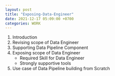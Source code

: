 ```yaml
---
layout: post
title: "Exposing-Data-Engineer"
date: 2021-12-17 05:09:00 +0700
categories: WORK
---
```

1. Introduction
2. Revising scope of Data Engineer
3. Supporting Data Pipeline Component
4. Exposing scope of Data Engineer
    - Required Skill for Data Engineer
    - Strongly supportive tools
5. Use case of Data Pipeline building from Scratch
